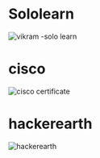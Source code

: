 # Sololearn
![vikram -solo learn](https://user-images.githubusercontent.com/53256465/154846884-b734e5d3-032d-453a-b65d-d0406d5c6a68.jpg)

# cisco
![cisco certificate](https://user-images.githubusercontent.com/53256465/154847042-966bb01a-cb90-4f24-a078-7cfcbc390ae6.png)

# hackerearth
![hackerearth](https://user-images.githubusercontent.com/53256465/154847186-ccaf7a4c-c81d-4399-940d-3d67b6c4a57d.png)


